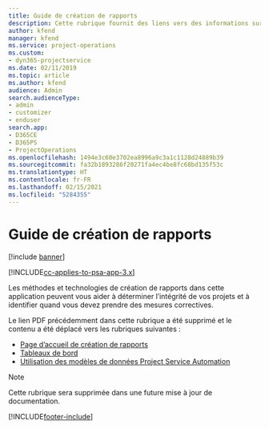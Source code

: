 ```yaml
---
title: Guide de création de rapports
description: Cette rubrique fournit des liens vers des informations sur la création de rapports.
author: kfend
manager: kfend
ms.service: project-operations
ms.custom:
- dyn365-projectservice
ms.date: 02/11/2019
ms.topic: article
ms.author: kfend
audience: Admin
search.audienceType:
- admin
- customizer
- enduser
search.app:
- D365CE
- D365PS
- ProjectOperations
ms.openlocfilehash: 1494e3c60e3702ea8996a9c3a1c1128d24889b39
ms.sourcegitcommit: fa32b1893286f20271fa4ec4be8fc68bd135f53c
ms.translationtype: HT
ms.contentlocale: fr-FR
ms.lasthandoff: 02/15/2021
ms.locfileid: "5284355"
---
```

# <a name="reporting-guide"></a>Guide de création de rapports

[!include [banner](../../includes/psa-now-project-operations.md)]

[!INCLUDE[cc-applies-to-psa-app-3.x](../../includes/cc-applies-to-psa-app-3x.md)]

Les méthodes et technologies de création de rapports dans cette application peuvent vous aider à déterminer l’intégrité de vos projets et à identifier quand vous devez prendre des mesures correctives. 

Le lien PDF précédemment dans cette rubrique a été supprimé et le contenu a été déplacé vers les rubriques suivantes :

- [Page d’accueil de création de rapports](../reports-reporting-dynamics-365-project-service.md)
- [Tableaux de bord](../reports-dashboards.md)
- [Utilisation des modèles de données Project Service Automation](../reports-working-project-service-data-model.md)

> [!NOTE]
> Cette rubrique sera supprimée dans une future mise à jour de documentation. 


[!INCLUDE[footer-include](../../includes/footer-banner.md)]